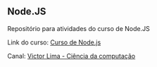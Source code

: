 ## Node.JS

Repositório para atividades do curso de Node.JS

Link do curso: [Curso de Node.js](https://youtube.com/playlist?list=PLJ_KhUnlXUPtbtLwaxxUxHqvcNQndmI4B&si=m8K7L9ZMenwctGvG "Curso de Node.js - YouTube")

<div></div>
  
Canal: [Victor Lima - Ciência da computação](https://www.youtube.com/@GuiadoProgramador "canal Victor Lima - Ciência da computação (YouTube)")
